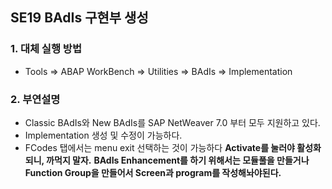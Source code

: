 ## SE19  BAdIs 구현부 생성
### 1. 대체 실행 방법
- Tools => ABAP WorkBench => Utilities => BAdIs => Implementation

### 2. 부연설명
- Classic BAdIs와 New BAdIs를 SAP NetWeaver 7.0 부터 모두 지원하고 있다.
- Implementation 생성 및 수정이 가능하다.
- FCodes 탭에서는 menu exit 선택하는 것이 가능하다
**Activate를 눌러야 활성화되니, 까먹지 말자.**
**BAdIs Enhancement를 하기 위해서는 모듈풀을 만들거나 Function Group을 만들어서 Screen과 program를 작성해놔야된다.**
